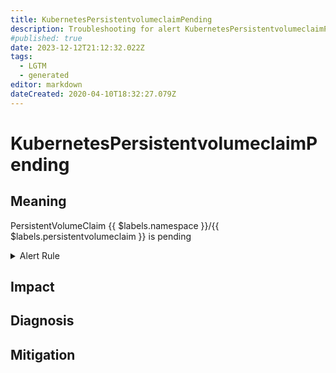 ```yaml
---
title: KubernetesPersistentvolumeclaimPending
description: Troubleshooting for alert KubernetesPersistentvolumeclaimPending
#published: true
date: 2023-12-12T21:12:32.022Z
tags: 
  - LGTM
  - generated
editor: markdown
dateCreated: 2020-04-10T18:32:27.079Z
---
```


# KubernetesPersistentvolumeclaimPending

## Meaning
[//]: # "Short paragraph that explains what the alert means"
PersistentVolumeClaim {{ $labels.namespace }}/{{ $labels.persistentvolumeclaim }} is pending

<details>
  <summary>Alert Rule</summary>

{{% rule "kubernetes/kubestate-exporter.yml" "KubernetesPersistentvolumeclaimPending" %}}

<!-- Rule when generated

```yaml
alert: KubernetesPersistentvolumeclaimPending
expr: kube_persistentvolumeclaim_status_phase{phase="Pending"} == 1
for: 2m
labels:
    severity: warning
annotations:
    summary: Kubernetes PersistentVolumeClaim pending ({{ $labels.namespace }}/{{ $labels.persistentvolumeclaim }})
    description: |-
        PersistentVolumeClaim {{ $labels.namespace }}/{{ $labels.persistentvolumeclaim }} is pending
          VALUE = {{ $value }}
          LABELS = {{ $labels }}
    runbook: https://github.com/srerun/prometheus-alerts/blob/main/content/runbooks/kubestate-exporter/KubernetesPersistentvolumeclaimPending.md

```

-->

</details>


## Impact
[//]: # "What could / will happen if the alert is not addressed"



## Diagnosis
[//]: # "Steps to take to identify the cause of the problem"



## Mitigation
[//]: # "The steps necessary to resolve the alert"
